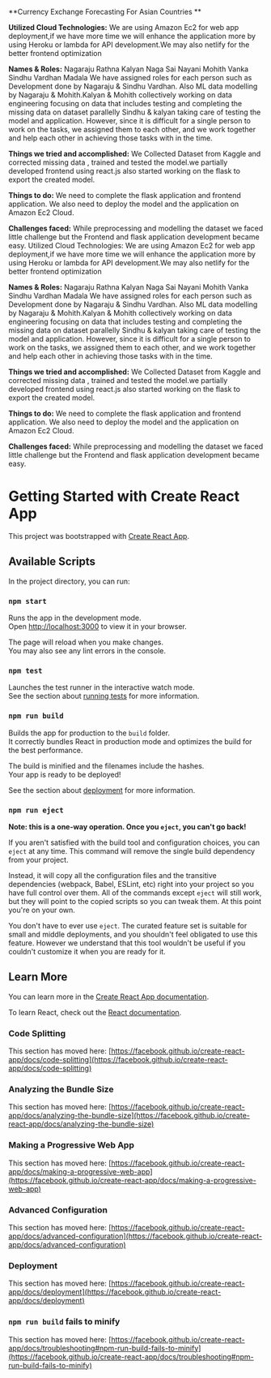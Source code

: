 **Currency Exchange Forecasting For Asian Countries
**


**Utilized Cloud Technologies:**
We are using Amazon Ec2 for web app deployment,if we have more time we
will enhance the application more by using Heroku or lambda for API
development.We may also netlify for the better frontend optimization

**Names & Roles:**
Nagaraju Rathna
Kalyan Naga Sai Nayani
Mohith Vanka
Sindhu Vardhan Madala
We have assigned roles for each person such as Development done by Nagaraju
& Sindhu Vardhan. Also ML data modelling by Nagaraju & Mohith.Kalyan &
Mohith collectively working on data engineering focusing on data that includes
testing and completing the missing data on dataset parallelly Sindhu & kalyan
taking care of testing the model and application. However, since it is difficult for
a single person to work on the tasks, we assigned them to each other, and we work
together and help each other in achieving those tasks with in the time.

**Things we tried and accomplished:**
We Collected Dataset from Kaggle and corrected missing data , trained and tested
the model.we partially developed frontend using react.js also started working on
the flask to export the created model.

**Things to do:**
We need to complete the flask application and frontend application. We also need
to deploy the model and the application on Amazon Ec2 Cloud.

**Challenges faced:**
While preprocessing and modelling the dataset we faced little challenge but the
Frontend and flask application development became easy.
Utilized Cloud Technologies:
We are using Amazon Ec2 for web app deployment,if we have more time we
will enhance the application more by using Heroku or lambda for API
development.We may also netlify for the better frontend optimization

**Names & Roles:**
Nagaraju Rathna
Kalyan Naga Sai Nayani
Mohith Vanka
Sindhu Vardhan Madala
We have assigned roles for each person such as Development done by Nagaraju
& Sindhu Vardhan. Also ML data modelling by Nagaraju & Mohith.Kalyan &
Mohith collectively working on data engineering focusing on data that includes
testing and completing the missing data on dataset parallelly Sindhu & kalyan
taking care of testing the model and application. However, since it is difficult for
a single person to work on the tasks, we assigned them to each other, and we work
together and help each other in achieving those tasks with in the time.

**Things we tried and accomplished:**
We Collected Dataset from Kaggle and corrected missing data , trained and tested
the model.we partially developed frontend using react.js also started working on
the flask to export the created model.

**Things to do:**
We need to complete the flask application and frontend application. We also need
to deploy the model and the application on Amazon Ec2 Cloud.

**Challenges faced:**
While preprocessing and modelling the dataset we faced little challenge but the
Frontend and flask application development became easy.

# Getting Started with Create React App

This project was bootstrapped with [Create React App](https://github.com/facebook/create-react-app).

## Available Scripts

In the project directory, you can run:

### `npm start`

Runs the app in the development mode.\
Open [http://localhost:3000](http://localhost:3000) to view it in your browser.

The page will reload when you make changes.\
You may also see any lint errors in the console.

### `npm test`

Launches the test runner in the interactive watch mode.\
See the section about [running tests](https://facebook.github.io/create-react-app/docs/running-tests) for more information.

### `npm run build`

Builds the app for production to the `build` folder.\
It correctly bundles React in production mode and optimizes the build for the best performance.

The build is minified and the filenames include the hashes.\
Your app is ready to be deployed!

See the section about [deployment](https://facebook.github.io/create-react-app/docs/deployment) for more information.

### `npm run eject`

**Note: this is a one-way operation. Once you `eject`, you can't go back!**

If you aren't satisfied with the build tool and configuration choices, you can `eject` at any time. This command will remove the single build dependency from your project.

Instead, it will copy all the configuration files and the transitive dependencies (webpack, Babel, ESLint, etc) right into your project so you have full control over them. All of the commands except `eject` will still work, but they will point to the copied scripts so you can tweak them. At this point you're on your own.

You don't have to ever use `eject`. The curated feature set is suitable for small and middle deployments, and you shouldn't feel obligated to use this feature. However we understand that this tool wouldn't be useful if you couldn't customize it when you are ready for it.

## Learn More

You can learn more in the [Create React App documentation](https://facebook.github.io/create-react-app/docs/getting-started).

To learn React, check out the [React documentation](https://reactjs.org/).

### Code Splitting

This section has moved here: [https://facebook.github.io/create-react-app/docs/code-splitting](https://facebook.github.io/create-react-app/docs/code-splitting)

### Analyzing the Bundle Size

This section has moved here: [https://facebook.github.io/create-react-app/docs/analyzing-the-bundle-size](https://facebook.github.io/create-react-app/docs/analyzing-the-bundle-size)

### Making a Progressive Web App

This section has moved here: [https://facebook.github.io/create-react-app/docs/making-a-progressive-web-app](https://facebook.github.io/create-react-app/docs/making-a-progressive-web-app)

### Advanced Configuration

This section has moved here: [https://facebook.github.io/create-react-app/docs/advanced-configuration](https://facebook.github.io/create-react-app/docs/advanced-configuration)

### Deployment

This section has moved here: [https://facebook.github.io/create-react-app/docs/deployment](https://facebook.github.io/create-react-app/docs/deployment)

### `npm run build` fails to minify

This section has moved here: [https://facebook.github.io/create-react-app/docs/troubleshooting#npm-run-build-fails-to-minify](https://facebook.github.io/create-react-app/docs/troubleshooting#npm-run-build-fails-to-minify)
